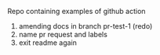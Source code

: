 Repo containing examples of github action

1. amending docs in branch pr-test-1 (redo)
2. name pr request and labels
3. exit readme again
